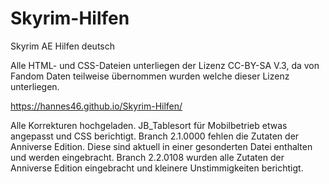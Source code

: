 # Skyrim-Hilfen
Skyrim AE Hilfen deutsch

Alle HTML- und CSS-Dateien unterliegen der Lizenz CC-BY-SA V.3, da von Fandom Daten teilweise übernommen wurden welche dieser Lizenz unterliegen.

https://hannes46.github.io/Skyrim-Hilfen/

Alle Korrekturen hochgeladen.
JB_Tablesort für Mobilbetrieb etwas angepasst und CSS berichtigt.
Branch 2.1.0000 fehlen die Zutaten der Anniverse Edition. Diese sind aktuell in einer gesonderten Datei enthalten und werden eingebracht.
Branch 2.2.0108 wurden alle Zutaten der Anniverse Edition eingebracht und kleinere Unstimmigkeiten berichtigt.
